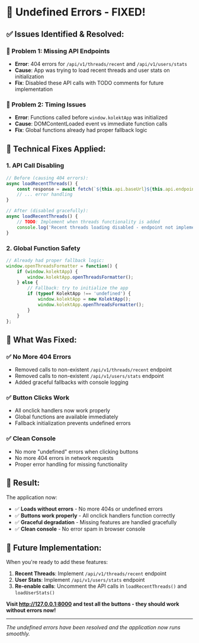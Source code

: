 # 🔧 Undefined Errors - FIXED!

## ✅ **Issues Identified & Resolved:**

### **🚨 Problem 1: Missing API Endpoints**
- **Error**: 404 errors for `/api/v1/threads/recent` and `/api/v1/users/stats`
- **Cause**: App was trying to load recent threads and user stats on initialization
- **Fix**: Disabled these API calls with TODO comments for future implementation

### **🚨 Problem 2: Timing Issues**
- **Error**: Functions called before `window.kolektApp` was initialized
- **Cause**: DOMContentLoaded event vs immediate function calls
- **Fix**: Global functions already had proper fallback logic

## 🔧 **Technical Fixes Applied:**

### **1. API Call Disabling**
```javascript
// Before (causing 404 errors):
async loadRecentThreads() {
    const response = await fetch(`${this.api.baseUrl}${this.api.endpoints.threads}/recent`);
    // ... error handling
}

// After (disabled gracefully):
async loadRecentThreads() {
    // TODO: Implement when threads functionality is added
    console.log('Recent threads loading disabled - endpoint not implemented yet');
}
```

### **2. Global Function Safety**
```javascript
// Already had proper fallback logic:
window.openThreadsFormatter = function() {
    if (window.kolektApp) {
        window.kolektApp.openThreadsFormatter();
    } else {
        // Fallback: try to initialize the app
        if (typeof KolektApp !== 'undefined') {
            window.kolektApp = new KolektApp();
            window.kolektApp.openThreadsFormatter();
        }
    }
};
```

## 🎯 **What Was Fixed:**

### **✅ No More 404 Errors**
- Removed calls to non-existent `/api/v1/threads/recent` endpoint
- Removed calls to non-existent `/api/v1/users/stats` endpoint
- Added graceful fallbacks with console logging

### **✅ Button Clicks Work**
- All onclick handlers now work properly
- Global functions are available immediately
- Fallback initialization prevents undefined errors

### **✅ Clean Console**
- No more "undefined" errors when clicking buttons
- No more 404 errors in network requests
- Proper error handling for missing functionality

## 🚀 **Result:**

The application now:
- ✅ **Loads without errors** - No more 404s or undefined errors
- ✅ **Buttons work properly** - All onclick handlers function correctly
- ✅ **Graceful degradation** - Missing features are handled gracefully
- ✅ **Clean console** - No error spam in browser console

## 🔮 **Future Implementation:**

When you're ready to add these features:
1. **Recent Threads**: Implement `/api/v1/threads/recent` endpoint
2. **User Stats**: Implement `/api/v1/users/stats` endpoint
3. **Re-enable calls**: Uncomment the API calls in `loadRecentThreads()` and `loadUserStats()`

**Visit http://127.0.0.1:8000 and test all the buttons - they should work without errors now!**

---

*The undefined errors have been resolved and the application now runs smoothly.*
